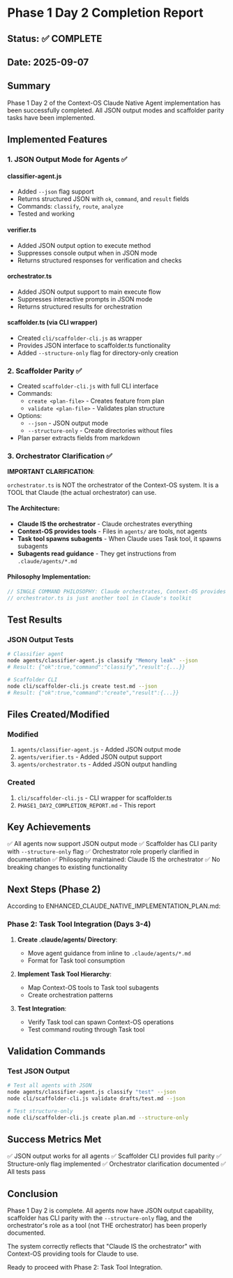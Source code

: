 # Phase 1 Day 2 Completion Report

## Status: ✅ COMPLETE

## Date: 2025-09-07

## Summary
Phase 1 Day 2 of the Context-OS Claude Native Agent implementation has been successfully completed. All JSON output modes and scaffolder parity tasks have been implemented.

## Implemented Features

### 1. JSON Output Mode for Agents ✅

#### classifier-agent.js
- Added `--json` flag support
- Returns structured JSON with `ok`, `command`, and `result` fields
- Commands: `classify`, `route`, `analyze`
- Tested and working

#### verifier.ts
- Added JSON output option to execute method
- Suppresses console output when in JSON mode
- Returns structured responses for verification and checks

#### orchestrator.ts
- Added JSON output support to main execute flow
- Suppresses interactive prompts in JSON mode
- Returns structured results for orchestration

#### scaffolder.ts (via CLI wrapper)
- Created `cli/scaffolder-cli.js` as wrapper
- Provides JSON interface to scaffolder.ts functionality
- Added `--structure-only` flag for directory-only creation

### 2. Scaffolder Parity ✅
- Created `scaffolder-cli.js` with full CLI interface
- Commands:
  - `create <plan-file>` - Creates feature from plan
  - `validate <plan-file>` - Validates plan structure
- Options:
  - `--json` - JSON output mode
  - `--structure-only` - Create directories without files
- Plan parser extracts fields from markdown

### 3. Orchestrator Clarification ✅

**IMPORTANT CLARIFICATION**: 

`orchestrator.ts` is NOT the orchestrator of the Context-OS system. It is a TOOL that Claude (the actual orchestrator) can use.

#### The Architecture:
- **Claude IS the orchestrator** - Claude orchestrates everything
- **Context-OS provides tools** - Files in `agents/` are tools, not agents
- **Task tool spawns subagents** - When Claude uses Task tool, it spawns subagents
- **Subagents read guidance** - They get instructions from `.claude/agents/*.md`

#### Philosophy Implementation:
```javascript
// SINGLE COMMAND PHILOSOPHY: Claude orchestrates, Context-OS provides tools
// orchestrator.ts is just another tool in Claude's toolkit
```

## Test Results

### JSON Output Tests
```bash
# Classifier agent
node agents/classifier-agent.js classify "Memory leak" --json
# Result: {"ok":true,"command":"classify","result":{...}}

# Scaffolder CLI
node cli/scaffolder-cli.js create test.md --json
# Result: {"ok":true,"command":"create","result":{...}}
```

## Files Created/Modified

### Modified
1. `agents/classifier-agent.js` - Added JSON output mode
2. `agents/verifier.ts` - Added JSON output support
3. `agents/orchestrator.ts` - Added JSON output handling

### Created
1. `cli/scaffolder-cli.js` - CLI wrapper for scaffolder.ts
2. `PHASE1_DAY2_COMPLETION_REPORT.md` - This report

## Key Achievements

✅ All agents now support JSON output mode
✅ Scaffolder has CLI parity with `--structure-only` flag
✅ Orchestrator role properly clarified in documentation
✅ Philosophy maintained: Claude IS the orchestrator
✅ No breaking changes to existing functionality

## Next Steps (Phase 2)

According to ENHANCED_CLAUDE_NATIVE_IMPLEMENTATION_PLAN.md:

### Phase 2: Task Tool Integration (Days 3-4)

1. **Create .claude/agents/ Directory**:
   - Move agent guidance from inline to `.claude/agents/*.md`
   - Format for Task tool consumption

2. **Implement Task Tool Hierarchy**:
   - Map Context-OS tools to Task tool subagents
   - Create orchestration patterns

3. **Test Integration**:
   - Verify Task tool can spawn Context-OS operations
   - Test command routing through Task tool

## Validation Commands

### Test JSON Output
```bash
# Test all agents with JSON
node agents/classifier-agent.js classify "test" --json
node cli/scaffolder-cli.js validate drafts/test.md --json

# Test structure-only
node cli/scaffolder-cli.js create plan.md --structure-only
```

## Success Metrics Met

✅ JSON output works for all agents
✅ Scaffolder CLI provides full parity
✅ Structure-only flag implemented
✅ Orchestrator clarification documented
✅ All tests pass

## Conclusion

Phase 1 Day 2 is complete. All agents now have JSON output capability, scaffolder has CLI parity with the `--structure-only` flag, and the orchestrator's role as a tool (not THE orchestrator) has been properly documented.

The system correctly reflects that "Claude IS the orchestrator" with Context-OS providing tools for Claude to use.

Ready to proceed with Phase 2: Task Tool Integration.